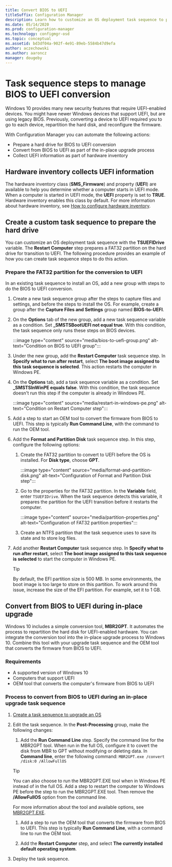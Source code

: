 ```yaml
---
title: Convert BIOS to UEFI
titleSuffix: Configuration Manager
description: Learn how to customize an OS deployment task sequence to prepare a FAT32 partition for transition to UEFI.
ms.date: 05/14/2020
ms.prod: configuration-manager
ms.technology: configmgr-osd
ms.topic: conceptual
ms.assetid: bd3df04a-902f-4e91-89eb-5584b47d9efa
author: aczechowski
ms.author: aaroncz
manager: dougeby
---
```


# Task sequence steps to manage BIOS to UEFI conversion

Windows 10 provides many new security features that require UEFI-enabled devices. You might have newer Windows devices that support UEFI, but are using legacy BIOS. Previously, converting a device to UEFI required you to go to each device, repartition the hard disk, and reconfigure the firmware.

With Configuration Manager you can automate the following actions:

- Prepare a hard drive for BIOS to UEFI conversion
- Convert from BIOS to UEFI as part of the in-place upgrade process
- Collect UEFI information as part of hardware inventory

## Hardware inventory collects UEFI information

The hardware inventory class (**SMS_Firmware**) and property (**UEFI**) are available to help you determine whether a computer starts in UEFI mode. When a computer is started in UEFI mode, the **UEFI** property is set to **TRUE**. Hardware inventory enables this class by default. For more information about hardware inventory, see [How to configure hardware inventory](../../core/clients/manage/inventory/configure-hardware-inventory.md).

## Create a custom task sequence to prepare the hard drive

You can customize an OS deployment task sequence with the **TSUEFIDrive** variable. The **Restart Computer** step prepares a FAT32 partition on the hard drive for transition to UEFI. The following procedure provides an example of how you can create task sequence steps to do this action.

### Prepare the FAT32 partition for the conversion to UEFI

In an existing task sequence to install an OS, add a new group with steps to do the BIOS to UEFI conversion.

1. Create a new task sequence group after the steps to capture files and settings, and before the steps to install the OS. For example, create a group after the **Capture Files and Settings** group named **BIOS-to-UEFI**.

1. On the **Options** tab of the new group, add a new task sequence variable as a condition. Set **_SMSTSBootUEFI not equal true**. With this condition, the task sequence only runs these steps on BIOS devices.

    :::image type="content" source="media/bios-to-uefi-group.png" alt-text="Condition on BIOS to UEFI group":::

1. Under the new group, add the **Restart Computer** task sequence step. In **Specify what to run after restart**, select **The boot image assigned to this task sequence is selected**. This action restarts the computer in Windows PE.

1. On the **Options** tab, add a task sequence variable as a condition. Set **_SMSTSInWinPE equals false**. With this condition, the task sequence doesn't run this step if the computer is already in Windows PE.

    :::image type="content" source="media/restart-in-windows-pe.png" alt-text="Condition on Restart Computer step":::

1. Add a step to start an OEM tool to convert the firmware from BIOS to UEFI. This step is typically **Run Command Line**, with the command to run the OEM tool.

1. Add the **Format and Partition Disk** task sequence step. In this step, configure the following options:

    1. Create the FAT32 partition to convert to UEFI before the OS is installed. For **Disk type**, choose **GPT**.

        :::image type="content" source="media/format-and-partition-disk.png" alt-text="Configuration of Format and Partition Disk step":::

    1. Go to the properties for the FAT32 partition. In the **Variable** field, enter `TSUEFIDrive`. When the task sequence detects this variable, it prepares the partition for the UEFI transition before it restarts the computer.

        :::image type="content" source="media/partition-properties.png" alt-text="Configuration of FAT32 partition properties":::

    1. Create an NTFS partition that the task sequence uses to save its state and to store log files.

1. Add another **Restart Computer** task sequence step. In **Specify what to run after restart**, select **The boot image assigned to this task sequence is selected** to start the computer in Windows PE.

    > [!TIP]
    > By default, the EFI partition size is 500 MB. In some environments, the boot image is too large to store on this partition. To work around this issue, increase the size of the EFI partition. For example, set it to 1 GB.<!-- SCCMDocs#1024 -->

## <a name="bkmk_ipu"></a> Convert from BIOS to UEFI during in-place upgrade

Windows 10 includes a simple conversion tool, **MBR2GPT**. It automates the process to repartition the hard disk for UEFI-enabled hardware. You can integrate the conversion tool into the in-place upgrade process to Windows 10. Combine this tool with your upgrade task sequence and the OEM tool that converts the firmware from BIOS to UEFI.

### Requirements

- A supported version of Windows 10
- Computers that support UEFI
- OEM tool that converts the computer's firmware from BIOS to UEFI

### Process to convert from BIOS to UEFI during an in-place upgrade task sequence

1. [Create a task sequence to upgrade an OS](create-a-task-sequence-to-upgrade-an-operating-system.md)

1. Edit the task sequence. In the **Post-Processing** group, make the following changes:

    1. Add the **Run Command Line** step. Specify the command line for the MBR2GPT tool. When run in the full OS, configure it to covert the disk from MBR to GPT without modifying or deleting data. In **Command line**, enter the following command: `MBR2GPT.exe /convert /disk:0 /AllowFullOS`

    > [!TIP]
    > You can also choose to run the MBR2GPT.EXE tool when in Windows PE instead of in the full OS. Add a step to restart the computer to Windows PE before the step to run the MBR2GPT.EXE tool. Then remove the **/AllowFullOS** option from the command line.

    For more information about the tool and available options, see [MBR2GPT.EXE](https://docs.microsoft.com/windows/deployment/mbr-to-gpt).

    1. Add a step to run the OEM tool that converts the firmware from BIOS to UEFI. This step is typically **Run Command Line**, with a command line to run the OEM tool.

    1. Add the **Restart Computer** step, and select **The currently installed default operating system**.

1. Deploy the task sequence.
